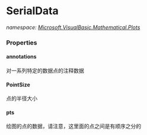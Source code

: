 ﻿# SerialData
_namespace: <a href="#" onClick="load('/docs/Microsoft.VisualBasic.Mathematical.Plots/index.md')">Microsoft.VisualBasic.Mathematical.Plots</a>_






### Properties

#### annotations
对一系列特定的数据点的注释数据
#### PointSize
点的半径大小
#### pts
绘图的点的数据，请注意，这里面的点之间是有顺序之分的
